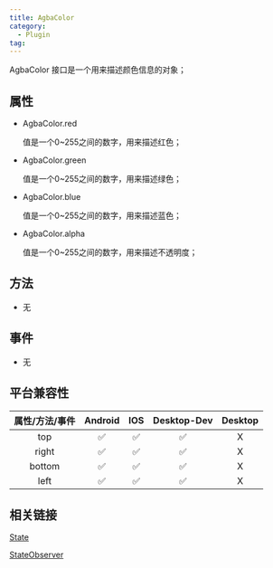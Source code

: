 ```yaml
---
title: AgbaColor
category:
  - Plugin
tag:
---
```


AgbaColor 接口是一个用来描述颜色信息的对象；
 

## 属性

- AgbaColor.red
  
  值是一个0~255之间的数字，用来描述红色；

- AgbaColor.green
  
  值是一个0~255之间的数字，用来描述绿色；

- AgbaColor.blue
  
  值是一个0~255之间的数字，用来描述蓝色；

- AgbaColor.alpha
  
  值是一个0~255之间的数字，用来描述不透明度；
 

## 方法

  - 无

## 事件

  - 无

## 平台兼容性


| 属性/方法/事件 | Android | IOS | Desktop-Dev | Desktop |
|:------------:|:-------:|:---:|:-----------:|:-------:|
| top          | ✅      | ✅  | ✅          | X       |
| right        | ✅      | ✅  | ✅          | X       |
| bottom       | ✅      | ✅  | ✅          | X       |
| left         | ✅      | ✅  | ✅          | X       |

## 相关链接

[State]("../state/index.md)

[StateObserver](../state-observer/index.md)
